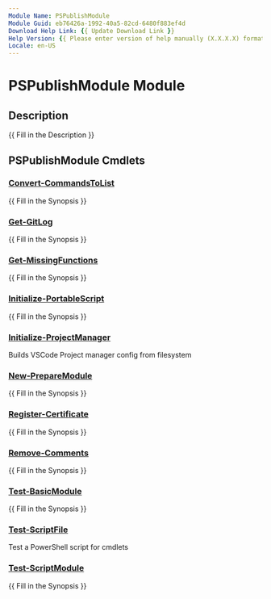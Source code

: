 ```yaml
---
Module Name: PSPublishModule
Module Guid: eb76426a-1992-40a5-82cd-6480f883ef4d
Download Help Link: {{ Update Download Link }}
Help Version: {{ Please enter version of help manually (X.X.X.X) format }}
Locale: en-US
---
```


# PSPublishModule Module
## Description
{{ Fill in the Description }}

## PSPublishModule Cmdlets
### [Convert-CommandsToList](Convert-CommandsToList.md)
{{ Fill in the Synopsis }}

### [Get-GitLog](Get-GitLog.md)
{{ Fill in the Synopsis }}

### [Get-MissingFunctions](Get-MissingFunctions.md)
{{ Fill in the Synopsis }}

### [Initialize-PortableScript](Initialize-PortableScript.md)
{{ Fill in the Synopsis }}

### [Initialize-ProjectManager](Initialize-ProjectManager.md)
Builds VSCode Project manager config from filesystem

### [New-PrepareModule](New-PrepareModule.md)
{{ Fill in the Synopsis }}

### [Register-Certificate](Register-Certificate.md)
{{ Fill in the Synopsis }}

### [Remove-Comments](Remove-Comments.md)
{{ Fill in the Synopsis }}

### [Test-BasicModule](Test-BasicModule.md)
{{ Fill in the Synopsis }}

### [Test-ScriptFile](Test-ScriptFile.md)
Test a PowerShell script for cmdlets

### [Test-ScriptModule](Test-ScriptModule.md)
{{ Fill in the Synopsis }}

